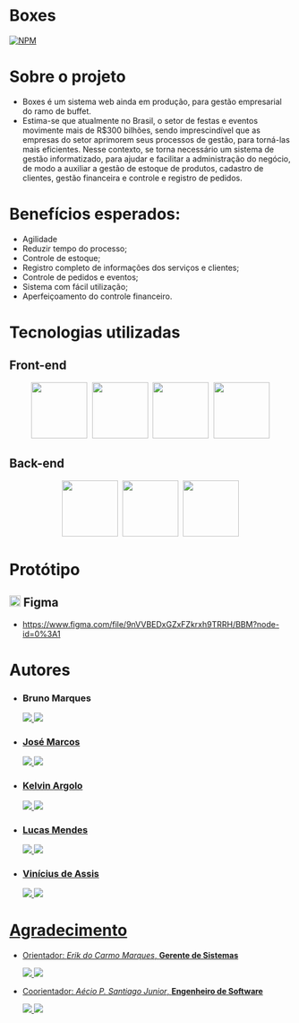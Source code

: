 # Boxes
[![NPM](https://img.shields.io/bower/l/react)](https://github.com/Full-Stack-Duck/Boxes/blob/main/LICENSE)

# Sobre o projeto
- Boxes é um sistema web ainda em produção, para gestão empresarial do ramo de buffet.
- Estima-se que atualmente no Brasil, o setor de festas e eventos movimente mais de R$300 bilhões, sendo imprescindível que as empresas do setor aprimorem seus processos de gestão, para torná-las mais eficientes. Nesse contexto, se torna necessário um sistema de gestão informatizado, para ajudar e facilitar a administração do negócio, de modo a auxiliar a gestão de estoque de produtos, cadastro de clientes, gestão financeira e controle e registro de pedidos.

# Benefícios esperados:
- Agilidade
- Reduzir tempo do processo;
- Controle de estoque;
- Registro completo de informações dos serviços e clientes;
- Controle de pedidos e eventos;
- Sistema com fácil utilização;
- Aperfeiçoamento do controle financeiro.

# Tecnologias utilizadas

## Front-end
<pre align="center"><img src="https://cdn.jsdelivr.net/gh/devicons/devicon/icons/html5/html5-plain-wordmark.svg" heigt=100px width=100px/> <img src="https://cdn.jsdelivr.net/gh/devicons/devicon/icons/css3/css3-plain-wordmark.svg" heigt=100px width=100px/> <img src="https://cdn.jsdelivr.net/gh/devicons/devicon/icons/tailwindcss/tailwindcss-original-wordmark.svg" heigt=100px width=100px/> <img src="https://cdn.jsdelivr.net/gh/devicons/devicon/icons/react/react-original-wordmark.svg" heigt=100px width=100px/></pre>

## Back-end
<pre align="center"><img src="https://cdn.jsdelivr.net/gh/devicons/devicon/icons/java/java-original-wordmark.svg" heigt=100px width=100px/> <img src="https://cdn.jsdelivr.net/gh/devicons/devicon/icons/spring/spring-original-wordmark.svg" heigt=100px width=100px/> <img src="https://cdn.jsdelivr.net/gh/devicons/devicon/icons/postgresql/postgresql-plain-wordmark.svg" heigt=100px width=100px/></pre>

# Protótipo
## <img src="https://cdn.jsdelivr.net/gh/devicons/devicon/icons/figma/figma-original.svg" heigt=20px width=20px/> Figma
- https://www.figma.com/file/9nVVBEDxGZxFZkrxh9TRRH/BBM?node-id=0%3A1

# Autores
- <h3>Bruno Marques</h3> <a href="https://www.linkedin.com/in/b-marques/"><img src="https://img.shields.io/badge/LinkedIn-0077B5?style=for-the-badge&logo=linkedin&logoColor=white" target="_blank"> <a href="https://github.com/o-Drive"> <img src="https://img.shields.io/badge/GitHub-100000?style=for-the-badge&logo=github&logoColor=white" target="_blank">

- <h3>José Marcos</h3> <a href="https://www.linkedin.com/in/jos%C3%A9-marcos-8761b419b/"><img src="https://img.shields.io/badge/LinkedIn-0077B5?style=for-the-badge&logo=linkedin&logoColor=white" target="_blank"> <a href="https://github.com/socramcz"> <img src="https://img.shields.io/badge/GitHub-100000?style=for-the-badge&logo=github&logoColor=white" target="_blank">

- <h3>Kelvin Argolo</h3> <a href="https://www.linkedin.com/in/kelvin-argolo-923846138/"><img src="https://img.shields.io/badge/LinkedIn-0077B5?style=for-the-badge&logo=linkedin&logoColor=white" target="_blank"> <a href="https://github.com/Kelvin4rgolo"> <img src="https://img.shields.io/badge/GitHub-100000?style=for-the-badge&logo=github&logoColor=white" target="_blank">

- <h3>Lucas Mendes</h3> <a href="https://www.linkedin.com/in/luckasz-mendes/"><img src="https://img.shields.io/badge/LinkedIn-0077B5?style=for-the-badge&logo=linkedin&logoColor=white" target="_blank"> <a href="https://github.com/Luckaszfsa/"> <img src="https://img.shields.io/badge/GitHub-100000?style=for-the-badge&logo=github&logoColor=white" target="_blank">

- <h3>Vinícius de Assis</h3> <a href="https://www.linkedin.com/in/viniciusdevassis/"><img src="https://img.shields.io/badge/LinkedIn-0077B5?style=for-the-badge&logo=linkedin&logoColor=white" target="_blank"> <a href="https://github.com/ViniciusDevAssis/"> <img src="https://img.shields.io/badge/GitHub-100000?style=for-the-badge&logo=github&logoColor=white" target="_blank">

# Agradecimento
- Orientador: *Erik do Carmo Marques*, **Gerente de Sistemas**

  <a href="https://www.linkedin.com/in/erik-do-carmo-marques-a11289145/"><img src="https://img.shields.io/badge/LinkedIn-0077B5?style=for-the-badge&logo=linkedin&logoColor=white" target="_blank"> <a href="https://github.com/erikmarquesfsa"> <img src="https://img.shields.io/badge/GitHub-100000?style=for-the-badge&logo=github&logoColor=white" target="_blank">

- Coorientador: *Aécio P. Santiago Junior*, **Engenheiro de Software**

  <a href="https://www.linkedin.com/in/aeciojunior/"><img src="https://img.shields.io/badge/LinkedIn-0077B5?style=for-the-badge&logo=linkedin&logoColor=white" target="_blank"> <a href="https://github.com/aeciojunior"> <img src="https://img.shields.io/badge/GitHub-100000?style=for-the-badge&logo=github&logoColor=white" target="_blank">
  
